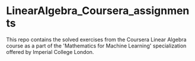 # LinearAlgebra_Coursera_assignments
This repo contains the solved exercises from the Coursera Linear Algebra course as a part of the 'Mathematics for Machine Learning' specialization offered by Imperial College London.
